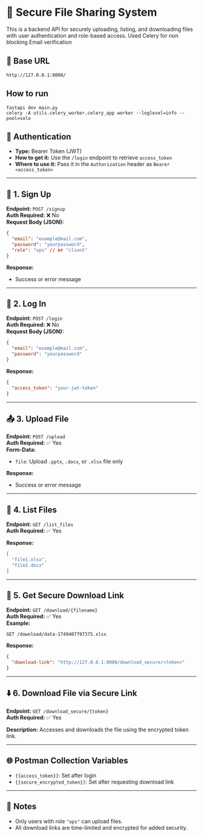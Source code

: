 # 📁 Secure File Sharing System

This is a backend API for securely uploading, listing, and downloading files with user authentication and role-based access.
Used Celery for non blocking Email verification

## 🚀 Base URL
```
http://127.0.0.1:8000/

```
## How to run
 
```
fastapi dev main.py     
celery -A utils.celery_worker.celery_app worker --loglevel=info --pool=solo
```


## 🔐 Authentication

- **Type:** Bearer Token (JWT)
- **How to get it:** Use the `/login` endpoint to retrieve `access_token`
- **Where to use it:** Pass it in the `Authorization` header as `Bearer <access_token>`

---

## 📝 1. Sign Up

**Endpoint:** `POST /signup`  
**Auth Required:** ❌ No  
**Request Body (JSON):**
```json
{
  "email": "example@mail.com",
  "password": "yourpassword",
  "role": "ops" // or "client"
}
```

**Response:**
- Success or error message

---

## 🔑 2. Log In

**Endpoint:** `POST /login`  
**Auth Required:** ❌ No  
**Request Body (JSON):**
```json
{
  "email": "example@mail.com",
  "password": "yourpassword"
}
```

**Response:**
```json
{
  "access_token": "your-jwt-token"
}
```

---

## 📤 3. Upload File

**Endpoint:** `POST /upload`  
**Auth Required:** ✅ Yes  
**Form-Data:**
- `file`: Upload `.pptx`, `.docx`, or `.xlsx` file only

**Response:**
- Success or error message

---

## 📃 4. List Files

**Endpoint:** `GET /list_files`  
**Auth Required:** ✅ Yes  

**Response:**
```json
[
  "file1.xlsx",
  "file2.docx"
]
```

---

## 🔗 5. Get Secure Download Link

**Endpoint:** `GET /download/{filename}`  
**Auth Required:** ✅ Yes  
**Example:**
```
GET /download/data-1749407797375.xlsx
```

**Response:**
```json
{
  "download-link": "http://127.0.0.1:8000/download_secure/<token>"
}
```

---

## ⬇️ 6. Download File via Secure Link

**Endpoint:** `GET /download_secure/{token}`  
**Auth Required:** ✅ Yes  

**Description:** Accesses and downloads the file using the encrypted token link.

---

## 🌐 Postman Collection Variables

- `{{access_token}}`: Set after login
- `{{secure_encrypted_token}}`: Set after requesting download link

---

## 📌 Notes

- Only users with role `"ops"` can upload files.
- All download links are time-limited and encrypted for added security.